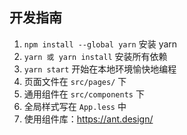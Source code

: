 ## 开发指南
1. `npm install --global yarn` 安装 yarn
2. `yarn 或 yarn install` 安装所有依赖
3. `yarn start` 开始在本地环境愉快地编程
4. 页面文件在 `src/pages/` 下
5. 通用组件在 `src/components` 下
6. 全局样式写在 `App.less` 中
7. 使用组件库：https://ant.design/